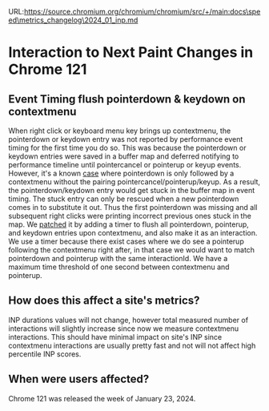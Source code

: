 URL:https://source.chromium.org/chromium/chromium/src/+/main:docs\speed\metrics_changelog\2024_01_inp.md
# Interaction to Next Paint Changes in Chrome 121

## Event Timing flush pointerdown & keydown on contextmenu

When right click or keyboard menu key brings up contextmenu, the pointerdown or
keydown entry was not reported by performance event timing for the first time
you do so. This was because the pointerdown or keydown entries were saved in a
buffer map and deferred notifying to performance timeline until pointercancel
or pointerup or keyup events. However, it's a known [case](https://github.com/w3c/pointerevents/issues/408)
where pointerdown is only followed by a contextmenu without the pairing
pointercancel/pointerup/keyup. As a result, the pointerdown/keydown entry would
get stuck in the buffer map in event timing. The stuck entry can only be
rescued when a new pointerdown comes in to substitute it out. Thus the first
pointerdown was missing and all subsequent right clicks were printing incorrect
previous ones stuck in the map.
We [patched](https://chromium.googlesource.com/chromium/src/+/7ed67e1b59cfe5cb1c4674dc7db59c2c5ae90cbd)
it by adding a timer to flush all pointerdown, pointerup, and keydown entries
upon contextmenu, and also make it as an interaction. We use a timer because
there exist cases where we do see a pointerup following the contextmenu right
after, in that case we would want to match pointerdown and pointerup with the
same interactionId. We have a maximum time threshold of one second between
contextmenu and pointerup.

## How does this affect a site's metrics?

INP durations values will not change, however total measured number of
interactions will slightly increase since now we measure contextmenu
interactions. This should have minimal impact on site's INP since
contextmenu interactions are usually pretty fast and not will not affect high
percentile INP scores.

## When were users affected?

Chrome 121 was released the week of January 23, 2024.
